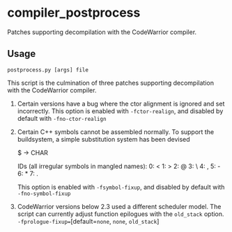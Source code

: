 # compiler_postprocess
Patches supporting decompilation with the CodeWarrior compiler.

## Usage
`postprocess.py [args] file`


This script is the culmination of three patches supporting decompilation with the CodeWarrior compiler.

1) Certain versions have a bug where the ctor alignment is ignored and set incorrectly.
   This option is enabled with `-fctor-realign`, and disabled by default with `-fno-ctor-realign`

2) Certain C++ symbols cannot be assembled normally.
   To support the buildsystem, a simple substitution system has been devised

   $<ID> -> CHAR

   IDs (all irregular symbols in mangled names):
      0: <
      1: >
      2: @
      3: \\
      4: ,
      5: -
      6: *
      7: .

   This option is enabled with `-fsymbol-fixup`, and disabled by default with `-fno-symbol-fixup`

3) CodeWarrior versions below 2.3 used a different scheduler model.
   The script can currently adjust function epilogues with the `old_stack` option.
   `-fprologue-fixup=`[default=`none`, `none`, `old_stack`]
